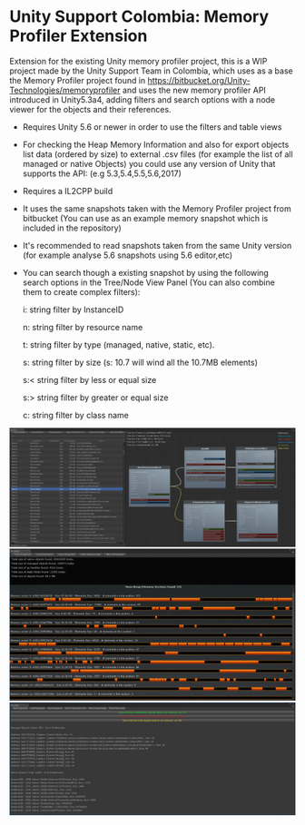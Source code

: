 # Unity Support Colombia: Memory Profiler Extension
Extension for the existing Unity memory profiler project, this is a WIP project made by the Unity Support Team in Colombia, which uses as a base the Memory Profiler project found in https://bitbucket.org/Unity-Technologies/memoryprofiler and uses the new memory profiler API introduced in Unity5.3a4, adding filters and search options with a node viewer for the objects and their references.

* Requires Unity 5.6 or newer in order to use the filters and table views
* For checking the Heap Memory Information and also for export objects list data (ordered by size) to external .csv files (for example the list of all managed or native Objects) you could use any version of Unity that supports the API: (e.g 5.3,5.4,5.5,5.6,2017) 
* Requires a IL2CPP build
* It uses the same snapshots taken with the Memory Profiler project from bitbucket (You can use as an example memory snapshot which is included in the repository)
* It's recommended to read snapshots taken from the same Unity version (for example analyse 5.6 snapshots using 5.6 editor,etc) 
* You can search though a existing snapshot by using the following search options in the Tree/Node View Panel (You can also combine them to create complex filters):
	
	i: string         filter by InstanceID  
	
	n: string         filter by resource name
	
	t: string         filter by type (managed, native, static, etc).
	
	s: string         filter by size (s: 10.7 will wind all the 10.7MB elements)
	
	s:< string        filter by less or equal size
	
	s:> string        filter by greater or equal size
	
	c: string         filter by class name


![Alt text](/Documentation/Images/TreeView.jpg?raw=true "Memory Profiler Tree/Node Window")
![Alt text](/Documentation/Images/HeapView.jpg?raw=true "Memory Profiler Heap Window")
![Alt text](/Documentation/Images/PlainData.jpg?raw=true "Memory Profiler Plain Data Window")

